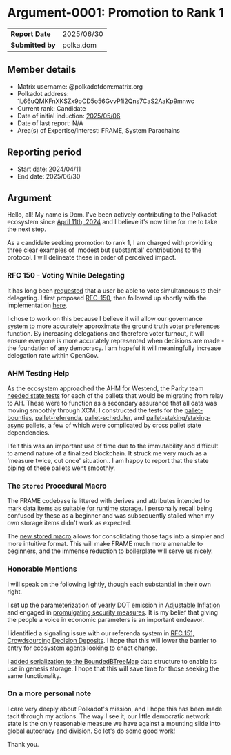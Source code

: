 # Argument-0001: Promotion to Rank 1

|                 |                                                                                             |
| --------------- | ------------------------------------------------------------------------------------------- |
| **Report Date** | 2025/06/30                                                             |
| **Submitted by**| polka.dom                                                                        |


## Member details

- Matrix username: @polkadotdom:matrix.org
- Polkadot address: 1L66uQMKFnXKSZx9pCD5o56GvvP1i2Qns7CaS2AaKp9mnwc
- Current rank: Candidate
- Date of initial induction: [2025/05/06](https://collectives.statescan.io/#/extrinsics/6306997-2)
- Date of last report: N/A
- Area(s) of Expertise/Interest: FRAME, System Parachains


## Reporting period

- Start date: 2024/04/11
- End date: 2025/06/30


## Argument

Hello, all! My name is Dom. I've been actively contributing to the Polkadot ecosystem since [April 11th, 2024](https://github.com/paritytech/polkadot-sdk/pull/4091) and I believe it's now time for me to take the next step.

As a candidate seeking promotion to rank 1, I am charged with providing three clear examples of 'modest but substantial' contributions to the protocol. I will delineate these in order of perceived impact.

### RFC 150 - Voting While Delegating
It has long been [requested](https://github.com/polkadot-fellows/RFCs/pull/35) that a user be able to vote simultaneous to their delegating. I first proposed [RFC-150](https://github.com/PolkadotDom/RFCs/blob/dom/voting-while-delegating/text/0150-voting-while-delegating.md), then followed up shortly with the implementation [here](https://github.com/paritytech/polkadot-sdk/pull/9026).

I chose to work on this because I believe it will allow our governance system to more accurately approximate the ground truth voter preferences function. By increasing delegations and therefore voter turnout, it will ensure everyone is more accurately represented when decisions are made - the foundation of any democracy. I am hopeful it will meaningfully increase delegation rate within OpenGov.

### AHM Testing Help

As the ecosystem approached the AHM for Westend, the Parity team [needed state tests](https://github.com/polkadot-fellows/runtimes/issues/644) for each of the pallets that would be migrating from relay to AH. These were to function as a secondary assurance that all data was moving smoothly through XCM. I constructed the tests for the [pallet-bounties](https://github.com/polkadot-fellows/runtimes/pull/669), [pallet-referenda](https://github.com/polkadot-fellows/runtimes/pull/672), [pallet-scheduler](https://github.com/polkadot-fellows/runtimes/pull/680), and [pallet-staking/staking-async](https://github.com/polkadot-fellows/runtimes/pull/727) pallets, a few of which were complicated by cross pallet state dependencies.

I felt this was an important use of time due to the immutability and difficult to amend nature of a finalized blockchain. It struck me very much as a 'measure twice, cut once' situation.. I am happy to report that the state piping of these pallets went smoothly.

### The `Stored` Procedural Macro

The FRAME codebase is littered with derives and attributes intended to [mark data items as suitable for runtime storage](https://github.com/paritytech/polkadot-sdk/blob/master/substrate/frame/conviction-voting/src/vote.rs#L239-L255). I personally recall being confused by these as a beginner and was subsequently stalled when my own storage items didn't work as expected.

The [new stored macro](https://github.com/paritytech/polkadot-sdk/pull/8032) allows for consolidating those tags into a simpler and more intuitive format. This will make FRAME much more amenable to beginners, and the immense reduction to boilerplate will serve us nicely.

### Honorable Mentions

I will speak on the following lightly, though each substantial in their own right.

I set up the parameterization of yearly DOT emission in [Adjustable Inflation](https://github.com/polkadot-fellows/runtimes/pull/732) and engaged in [promulgating security measures](https://github.com/paritytech/polkadot-sdk/issues/8557). It is my belief that giving the people a voice in economic parameters is an important endeavor.

I identified a signaling issue with our referenda system in [RFC 151, Crowdsourcing Decision Deposits](https://github.com/polkadot-fellows/RFCs/pull/151). I hope that this will lower the barrier to entry for ecosystem agents looking to enact change.

I [added serialization to the BoundedBTreeMap](https://github.com/paritytech/parity-common/pull/870) data structure to enable its use in genesis storage. I hope that this will save time for those seeking the same functionality.

### On a more personal note

I care very deeply about Polkadot's mission, and I hope this has been made tacit through my actions. The way I see it, our little democratic network state is the only reasonable measure we have against a mounting slide into global autocracy and division. So let's do some good work!

Thank you.